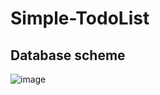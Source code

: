 # Simple-TodoList

## Database scheme 
![image](https://github.com/DmitryKalinovskyi/Simple-TodoList/assets/117343778/68899237-023e-49e8-a337-7f02b416842c)


